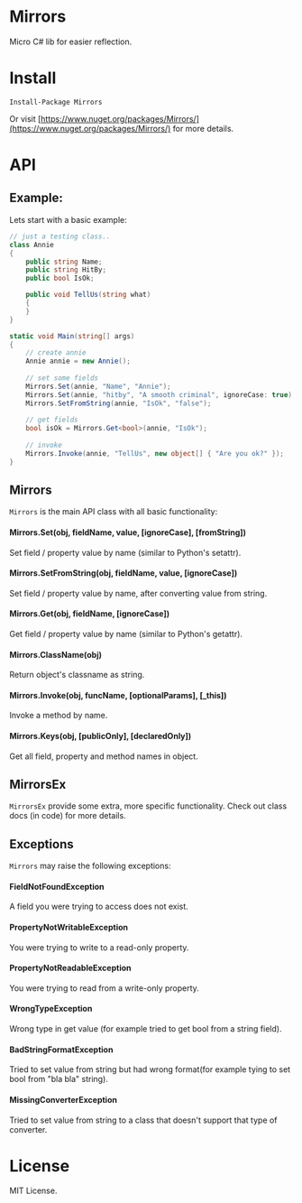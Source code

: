 # Mirrors

Micro C# lib for easier reflection.

# Install

`Install-Package Mirrors`

Or visit [https://www.nuget.org/packages/Mirrors/](https://www.nuget.org/packages/Mirrors/) for more details.

# API

## Example:

Lets start with a basic example:

```cs
// just a testing class..
class Annie
{
	public string Name;
	public string HitBy;
	public bool IsOk;

	public void TellUs(string what)
	{
	}
}

static void Main(string[] args)
{
	// create annie
	Annie annie = new Annie();
	
	// set some fields
	Mirrors.Set(annie, "Name", "Annie");
	Mirrors.Set(annie, "hitby", "A smooth criminal", ignoreCase: true);
	Mirrors.SetFromString(annie, "IsOk", "false");
	
	// get fields
	bool isOk = Mirrors.Get<bool>(annie, "IsOk");
	
	// invoke
	Mirrors.Invoke(annie, "TellUs", new object[] { "Are you ok?" });
}
```

## Mirrors

`Mirrors` is the main API class with all basic functionality:

#### Mirrors.Set(obj, fieldName, value, [ignoreCase], [fromString])

Set field / property value by name (similar to Python's setattr).

#### Mirrors.SetFromString(obj, fieldName, value, [ignoreCase])

Set field / property value by name, after converting value from string.

#### Mirrors.Get<T>(obj, fieldName, [ignoreCase])

Get field / property value by name (similar to Python's getattr).

#### Mirrors.ClassName(obj)

Return object's classname as string.

#### Mirrors.Invoke(obj, funcName, [optionalParams], [_this])

Invoke a method by name.

#### Mirrors.Keys(obj, [publicOnly], [declaredOnly])

Get all field, property and method names in object.

## MirrorsEx

`MirrorsEx` provide some extra, more specific functionality. Check out class docs (in code) for more details.

## Exceptions

`Mirrors` may raise the following exceptions:

#### FieldNotFoundException

A field you were trying to access does not exist.

#### PropertyNotWritableException

You were trying to write to a read-only property.

#### PropertyNotReadableException

You were trying to read from a write-only property.

#### WrongTypeException

Wrong type in get value (for example tried to get bool from a string field).

#### BadStringFormatException

Tried to set value from string but had wrong format(for example tying to set bool from "bla bla" string).

#### MissingConverterException

Tried to set value from string to a class that doesn't support that type of converter.

# License

MIT License.

